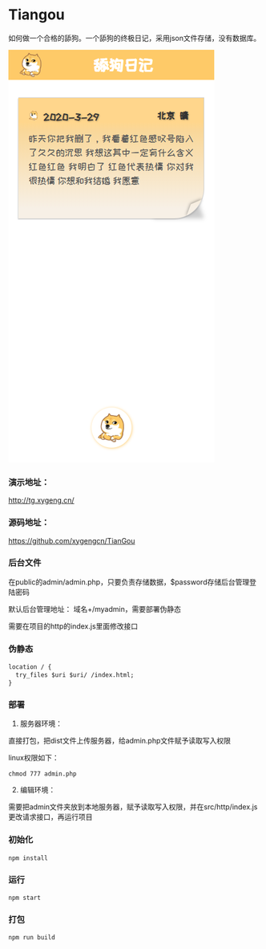 # Tiangou

如何做一个合格的舔狗。一个舔狗的终极日记，采用json文件存储，没有数据库。

![](screenshot.png)



### 演示地址：

http://tg.xygeng.cn/



### 源码地址：

https://github.com/xygengcn/TianGou

### 后台文件

在public的admin/admin.php，只要负责存储数据，$password存储后台管理登陆密码

默认后台管理地址： 域名+/myadmin，需要部署伪静态

需要在项目的http的index.js里面修改接口

### 伪静态

```
location / {
  try_files $uri $uri/ /index.html;
}
```

### 部署

1. 服务器环境：

直接打包，把dist文件上传服务器，给admin.php文件赋予读取写入权限

linux权限如下：

```
chmod 777 admin.php
```

2. 编辑环境：

需要把admin文件夹放到本地服务器，赋予读取写入权限，并在src/http/index.js更改请求接口，再运行项目



### 初始化

```
npm install
```

### 运行
```
npm start
```

### 打包
```
npm run build
```





